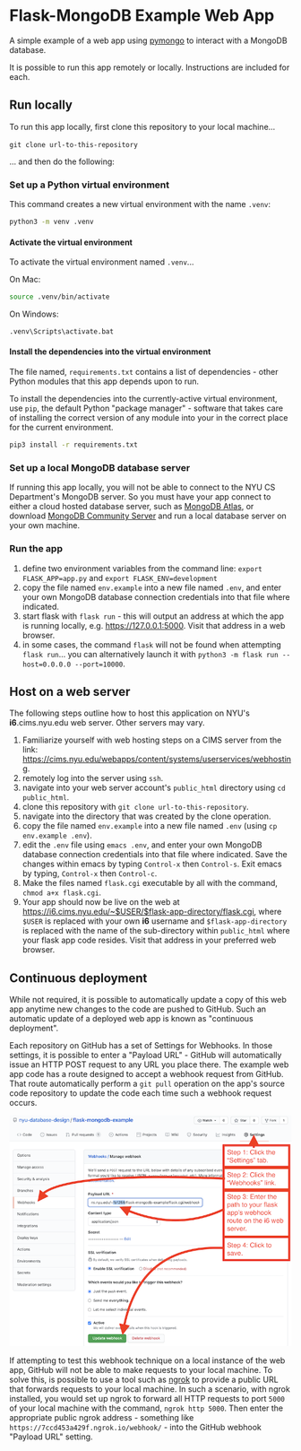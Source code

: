# Flask-MongoDB Example Web App

A simple example of a web app using [pymongo](https://pymongo.readthedocs.io/en/stable/index.html) to interact with a MongoDB database.

It is possible to run this app remotely or locally. Instructions are included for each.

## Run locally

To run this app locally, first clone this repository to your local machine...

`git clone url-to-this-repository`

... and then do the following:

### Set up a Python virtual environment

This command creates a new virtual environment with the name `.venv`:

```bash
python3 -m venv .venv
```

#### Activate the virtual environment

To activate the virtual environment named `.venv`...

On Mac:

```bash
source .venv/bin/activate
```

On Windows:

```bash
.venv\Scripts\activate.bat
```

#### Install the dependencies into the virtual environment

The file named, `requirements.txt` contains a list of dependencies - other Python modules that this app depends upon to run.

To install the dependencies into the currently-active virtual environment, use `pip`, the default Python "package manager" - software that takes care of installing the correct version of any module into your in the correct place for the current environment.

```bash
pip3 install -r requirements.txt
```

### Set up a local MongoDB database server

If running this app locally, you will not be able to connect to the NYU CS Department's MongoDB server. So you must have your app connect to either a cloud hosted database server, such as [MongoDB Atlas](https://www.mongodb.com/cloud/atlas), or download [MongoDB Community Server](https://www.mongodb.com/try/download/community) and run a local database server on your own machine.

### Run the app

1. define two environment variables from the command line: `export FLASK_APP=app.py` and `export FLASK_ENV=development`
1. copy the file named `env.example` into a new file named `.env`, and enter your own MongoDB database connection credentials into that file where indicated.
1. start flask with `flask run` - this will output an address at which the app is running locally, e.g. https://127.0.0.1:5000. Visit that address in a web browser.
1. in some cases, the command `flask` will not be found when attempting `flask run`... you can alternatively launch it with `python3 -m flask run --host=0.0.0.0 --port=10000`.

## Host on a web server

The following steps outline how to host this application on NYU's **i6**.cims.nyu.edu web server. Other servers may vary.

1. Familiarize yourself with web hosting steps on a CIMS server from the link: https://cims.nyu.edu/webapps/content/systems/userservices/webhosting.
1. remotely log into the server using `ssh`.
1. navigate into your web server account's `public_html` directory using `cd public_html`.
1. clone this repository with `git clone url-to-this-repository`.
1. navigate into the directory that was created by the clone operation.
1. copy the file named `env.example` into a new file named `.env` (using `cp env.example .env`).
1. edit the `.env` file using `emacs .env`, and enter your own MongoDB database connection credentials into that file where indicated. Save the changes within emacs by typing `Control-x` then `Control-s`. Exit emacs by typing, `Control-x` then `Control-c`.
1. Make the files named `flask.cgi` executable by all with the command, `chmod a+x flask.cgi`.
1. Your app should now be live on the web at https://i6.cims.nyu.edu/~$USER/$flask-app-directory/flask.cgi, where `$USER` is replaced with your own **i6** username and `$flask-app-directory` is replaced with the name of the sub-directory within `public_html` where your flask app code resides. Visit that address in your preferred web browser.

## Continuous deployment

While not required, it is possible to automatically update a copy of this web app anytime new changes to the code are pushed to GitHub. Such an automatic update of a deployed web app is known as "continuous deployment".

Each repository on GitHub has a set of Settings for Webhooks. In those settings, it is possible to enter a "Payload URL" - GitHub will automatically issue an HTTP POST request to any URL you place there. The example web app code has a route designed to accept a webhook request from GitHub. That route automatically perform a `git pull` operation on the app's source code repository to update the code each time such a webhook request occurs.

![Webhook settings](./images/webhook_settings.png)

If attempting to test this webhook technique on a local instance of the web app, GitHub will not be able to make requests to your local machine. To solve this, is possible to use a tool such as [ngrok](https://ngrok.com/) to provide a public URL that forwards requests to your local machine. In such a scenario, with ngrok installed, you would set up ngrok to forward all HTTP requests to port `5000` of your local machine with the command, `ngrok http 5000`. Then enter the appropriate public ngrok address - something like `https://7ccd453a429f.ngrok.io/webhook/` - into the GitHub webhook "Payload URL" setting.
